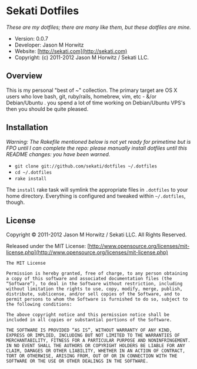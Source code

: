 Sekati Dotfiles
============================
              
_These are my dotfiles; there are many like them, but these dotfiles are mine._ 

* Version: 0.0.7
* Developer: Jason M Horwitz
* Website: [http://sekati.com](http://sekati.com)
* Copyright: (c) 2011-2012 Jason M Horwitz / Sekati LLC.

## Overview

This is my personal "best of ~" collection. The primary target are OS X users who
love bash, git, ruby/rails, homebrew, vim, etc - &/or Debian/Ubuntu . 
you spend a lot of time working on Debian/Ubuntu VPS's then you should be quite 
pleased.  
                                   
## Installation

*Warning:* _The Rakefile mentioned below is not yet ready for primetime but is FPO until I can complete the repo: please manually install dotfiles until this README changes: you have been warned._          

- `git clone git://github.com/sekati/dotfiles ~/.dotfiles`
- `cd ~/.dotfiles`
- `rake install`

The ``install`` rake task 
will symlink the appropriate files in `.dotfiles` to your home directory. Everything is 
configured and tweaked within `~/.dotfiles`, though.


License
-------------------------------------

Copyright © 2011-2012 Jason M Horwitz / Sekati LLC. All Rights Reserved.

Released under the MIT License: [http://www.opensource.org/licenses/mit-license.php](http://www.opensource.org/licenses/mit-license.php)

	The MIT License

	Permission is hereby granted, free of charge, to any person obtaining a copy of this software and associated documentation files (the “Software”), to deal in the Software without restriction, including without limitation the rights to use, copy, modify, merge, publish, distribute, sublicense, and/or sell copies of the Software, and to permit persons to whom the Software is furnished to do so, subject to the following conditions:

	The above copyright notice and this permission notice shall be included in all copies or substantial portions of the Software.

	THE SOFTWARE IS PROVIDED “AS IS”, WITHOUT WARRANTY OF ANY KIND, EXPRESS OR IMPLIED, INCLUDING BUT NOT LIMITED TO THE WARRANTIES OF MERCHANTABILITY, FITNESS FOR A PARTICULAR PURPOSE AND NONINFRINGEMENT. IN NO EVENT SHALL THE AUTHORS OR COPYRIGHT HOLDERS BE LIABLE FOR ANY CLAIM, DAMAGES OR OTHER LIABILITY, WHETHER IN AN ACTION OF CONTRACT, TORT OR OTHERWISE, ARISING FROM, OUT OF OR IN CONNECTION WITH THE SOFTWARE OR THE USE OR OTHER DEALINGS IN THE SOFTWARE.	
	